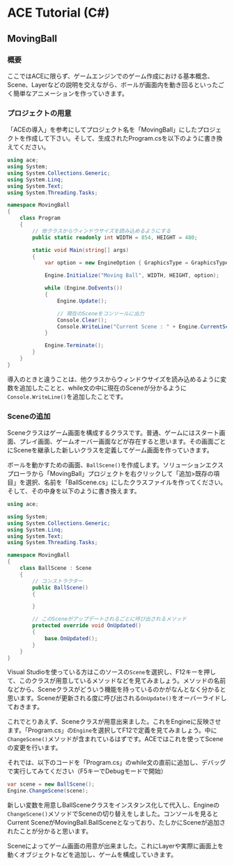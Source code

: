ACE Tutorial (C#)
=================

MovingBall
--------------

### 概要

ここではACEに限らず、ゲームエンジンでのゲーム作成における基本概念、Scene、Layerなどの説明を交えながら、ボールが画面内を動き回るといったごく簡単なアニメーションを作っていきます。

### プロジェクトの用意

「ACEの導入」を参考にしてプロジェクト名を「MovingBall」にしたプロジェクトを作成して下さい。そして、生成されたProgram.csを以下のように書き換えてください。

```csharp
using ace;
using System;
using System.Collections.Generic;
using System.Linq;
using System.Text;
using System.Threading.Tasks;

namespace MovingBall
{
    class Program
    {
        // 他クラスからウィンドウサイズを読み込めるようにする
        public static readonly int WIDTH = 854, HEIGHT = 480;

        static void Main(string[] args)
        {
            var option = new EngineOption { GraphicsType = GraphicsType.DirectX11, IsFullScreen = false };

            Engine.Initialize("Moving Ball", WIDTH, HEIGHT, option);

            while (Engine.DoEvents())
            {
                Engine.Update();

                // 現在のSceneをコンソールに出力
                Console.Clear();
                Console.WriteLine("Current Scene : " + Engine.CurrentScene);
            }

            Engine.Terminate();
        }
    }
}
```

導入のときと違うことは、他クラスからウィンドウサイズを読み込めるように変数を追加したことと、while文の中に現在のSceneが分かるように`Console.WriteLine()`を追加したことです。

### Sceneの追加

Sceneクラスはゲーム画面を構成するクラスです。普通、ゲームにはスタート画面、プレイ画面、ゲームオーバー画面などが存在すると思います。その画面ごとにSceneを継承した新しいクラスを定義してゲーム画面を作っていきます。

ボールを動かすための画面、`BallScene()`を作成します。ソリューションエクスプローラから「MovingBall」プロジェクトを右クリックして「追加>既存の項目」を選択、名前を「BallScene.cs」にしたクラスファイルを作ってください。そして、その中身を以下のように書き換えます。

```csharp
using ace;

using System;
using System.Collections.Generic;
using System.Linq;
using System.Text;
using System.Threading.Tasks;

namespace MovingBall
{
    class BallScene : Scene
    {
        // コンストラクター
        public BallScene()
        {

        }

        // このSceneがアップデートされるごとに呼び出されるメソッド
        protected override void OnUpdated()
        {
            base.OnUpdated();
        }
    }
}
```

Visual Studioを使っている方はこのソースの`Scene`を選択し、F12キーを押して、このクラスが用意しているメソッドなどを見てみましょう。メソッドの名前などから、Sceneクラスがどういう機能を持っているのかがなんとなく分かると思います。Sceneが更新される度に呼び出される`OnUpdate()`をオーバーライドしておきます。

これでとりあえず、Sceneクラスが用意出来ました。これをEngineに反映させます。「Program.cs」の`Engine`を選択してF12で定義を見てみましょう。中に`ChangeScene()`メソッドが含まれているはずです。ACEではこれを使ってSceneの変更を行います。

それでは、以下のコードを「Program.cs」のwhile文の直前に追加し、デバッグで実行してみてください（F5キーでDebugモードで開始）

```csharp
var scene = new BallScene();
Engine.ChangeScene(scene);
```

新しい変数を用意しBallSceneクラスをインスタンス化して代入し、Engineの`ChangeScene()`メソッドでSceneの切り替えをしました。コンソールを見るとCurrent SceneがMovingBall.BallSceneとなっており、たしかにSceneが追加されたことが分かると思います。

Sceneによってゲーム画面の用意が出来ました。これにLayerや実際に画面上を動くオブジェクトなどを追加し、ゲームを構成していきます。